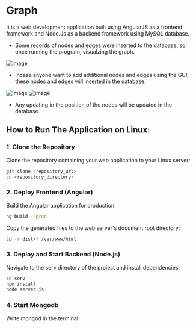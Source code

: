 # Graph
It is a web development application built using AngularJS as a frontend framework and Node.Js as a backend framework using MySQL database.
- Some records of nodes and edges were inserted to the database, so once running the program, visualzing the graph.

![image](https://github.com/rowannasser/Graph/assets/101206117/5496f5ee-57cc-40a0-80dd-38a0fd423a95)
- Incase anyone want to add additional nodes and edges using the GUI, these nodes and edges will inserted in the database.

![image](https://github.com/rowannasser/Graph/assets/101206117/ce203c25-73ae-4c64-9996-e8d146804f05) ![image](https://github.com/rowannasser/Graph/assets/101206117/06d6ff71-388d-4675-9c6e-a838929c5575)


- Any updating in the position of the nodes will be updated in the database.

## How to Run The Application on Linux:

### 1. Clone the Repository

Clone the repository containing your web application to your Linux server:

```bash
git clone <repository_url>
cd <repository_directory>
```
### 2. Deploy Frontend (Angular)
Build the Angular application for production:
```bash
ng build --prod
```
Copy the generated files to the web server's document root directory:
```bash
cp -r dist/* /var/www/html
```
### 3. Deploy and Start Backend (Node.js) 
Navigate to the serv directory of the project and install dependencies:
```bash
cd serv
npm install
node server.js
```
### 4. Start Mongodb 
Write mongod in the terminal

